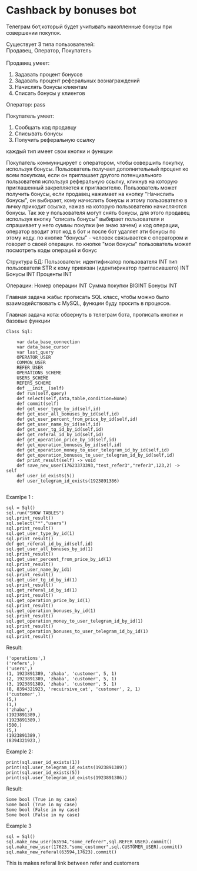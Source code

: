 # Cashback by bonuses bot

Телеграм бот,который будет учитывать накопленные бонусы при совершении покупок. 

Существует 3 типа пользователей:<br>
Продавец, Оператор, Покупатель<br>
<br>
Продавец умеет:<br> 
  1. Задавать процент бонусов 
  2. Задавать процент реферальных вознаграждений
  3. Начислять бонусы клиентам
  4. Списать бонусы у клиентов

Оператор:
  pass

Покупатель умеет:
  1. Сообщать код продавцу
  2. Списывать бонусы
  3. Получить реферальную ссылку

каждый тип имеет свои кнопки и функции

Покупатель коммуницирует с оператором, чтобы совершить покупку, 
используя бонусы. Пользователь получает дополнительный процент 
ко всем покупкам, если он приглашает другого потенциального 
пользователя используя реферальную ссылку, 
кликнув на которую приглашенный закрепляется к пригласителю.
Пользователь может получить бонусы, если продавец нажимает на кнопку 
"Начислить бонусы", он выбирает, кому начислить бонусы и этому 
пользователю в личку приходит ссылка, нажав на которую пользователю 
начисляются бонусы. Так же у пользователя могут снять бонусы, 
для этого продавец используя кнопку "списать бонусы" выбирает 
пользователя и спрашивает у него суммы покупки (не знаю зачем) и 
код операции, оператор вводит этот код в бот и после бот удаляет 
эти бонусы по этому коду. по кнопке "бонусы" - человек связывается
с оператором и говорит о своей операции. по кнопке "мои бонусы" 
пользователь может посмотреть коды операций и бонус


Структура БД:
Пользователи:
 идентификатор пользователя INT
 тип пользователя STR
 к кому привязан (идентификатор пригласившего) INT
 Бонусы INT
 Проценты INT

Операции:
 Номер операции INT
 Сумма покупки BIGINT
 Бонусы INT

Главная задача жабы: прописать SQL класс, чтобы можно было взаимодействовать с MySQL, функции буду просить в процессе.

Главная задача кота: обвернуть в телеграм бота, прописать кнопки и базовые функции
```
Class Sql:

    var data_base_connection
    var data_base_cursor
    var last_query
    OPERATOR_USER 
    COMMON_USER 
    REFER_USER 
    OPERATIONS_SCHEME
    USERS_SCHEME
    REFERS_SCHEME 
    def __init__(self)
    def run(self,query)
    def select(self,data,table,condition=None)
    def commit(self)
    def get_user_type_by_id(self,id)
    def get_user_all_bonuses_by_id(self,id)
    def get_user_percent_from_price_by_id(self,id)
    def get_user_name_by_id(self,id)
    def get_user_tg_id_by_id(self,id)
    def get_referal_id_by_id(self,id)
    def get_operation_price_by_id(self,id)
    def get_operation_bonuses_by_id(self,id)
    def get_operation_money_to_user_telegram_id_by_id(self,id)
    def get_operation_bonuses_to_user_telegram_id_by_id(self,id) 
    def print_result(self) -> void
    def save_new_user(17623373393,"test_refer3","refer3",123,2) -> self
    def user_id_exists(5))
    def user_telegram_id_exists(1923891386)
    
```

Examlpe 1 :

```
sql = Sql()
sql.run("SHOW TABLES")
sql.print_result()
sql.select("*","users")
sql.print_result()
sql.get_user_type_by_id(1)
sql.print_result()
def get_referal_id_by_id(self,id)
sql.get_user_all_bonuses_by_id(1)
sql.print_result()
sql.get_user_percent_from_price_by_id(1)
sql.print_result()
sql.get_user_name_by_id1)
sql.print_result()
sql.get_user_tg_id_by_id(1)
sql.print_result()
sql.get_referal_id_by_id(1)
sql.print_result()
sql.get_operation_price_by_id(1)
sql.print_result()
sql.get_operation_bonuses_by_id(1)
sql.print_result()
sql.get_operation_money_to_user_telegram_id_by_id(1)
sql.print_result()
sql.get_operation_bonuses_to_user_telegram_id_by_id(1)
sql.print_result()
```

Result:
```
('operations',)
('refers',)
('users',)
(1, 1923891389, 'zhaba', 'customer', 5, 1)
(2, 1923891389, 'zhaba', 'customer', 5, 1)
(3, 1923891389, 'zhaba', 'customer', 5, 1)
(8, 8394321923, 'recuirsive_cat', 'customer', 2, 1)
('customer',)
(5,)
(1,)
('zhaba',)
(1923891389,)
(1923891389,)
(500,)
(5,)
(1923891389,)
(8394321923,)
```

Example 2:
```
print(sql.user_id_exists(1))
print(sql.user_telegram_id_exists(1923891389))
print(sql.user_id_exists(5))
print(sql.user_telegram_id_exists(1923891386))
```
Result:
```
Some bool (True in my case)
Some bool (True in my case)
Some bool (False in my case)
Some bool (False in my case)
```

Example 3
```
sql = Sql()
sql.make_new_user(63594,"some_referer",sql.REFER_USER).commit()
sql.make_new_user(17623,"some_customer",sql.CUSTOMER_USER).commit()
sql.make_new_referal(63594,17623).commit()
```
This is makes referal link between refer and customers

